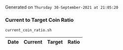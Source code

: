 Generated on `Thursday 30-September-2021 at 21:05:20`

### Current to Target Coin Ratio
`current_coin_ratio.sh`

Date|Current|Target|Ratio
---|---|---|---

